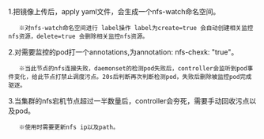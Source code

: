 1.把镜像上传后，apply yaml文件，会生成一个nfs-watch命名空间。


       ※对nfs-watch命名空间进行 label操作 label为create=true 会自动创建相关监控nfs资源，delete=true 会删除相关监控nfs资源。


2.对需要监控的pod打一个annotations,为annotation: nfs-chexk: "true"。


       ※当此节点的nfs连接失败，daemonset的检测pod失败后，controller会监听到pod事件变化，给此节点打禁止调度污点。20s后判断再次判断检测pod，失败后删除被监控pod完成驱逐。
       

3.当集群的nfs宕机节点超过一半数量后，controller会夯死，需要手动回收污点以及pod。


       ※使用时需要更新nfs ip以及path。
